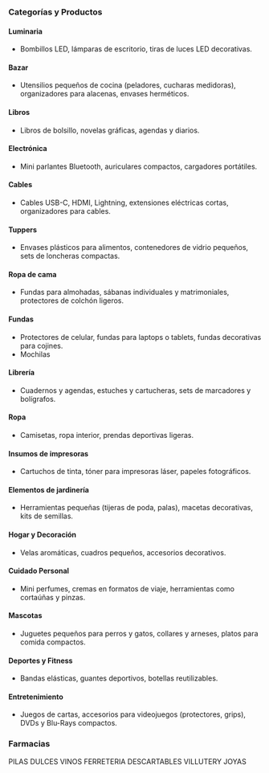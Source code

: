 ### Categorías y Productos

#### **Luminaria**
- Bombillos LED, lámparas de escritorio, tiras de luces LED decorativas.

#### **Bazar**
- Utensilios pequeños de cocina (peladores, cucharas medidoras), organizadores para alacenas, envases herméticos.

#### **Libros**
- Libros de bolsillo, novelas gráficas, agendas y diarios.

#### **Electrónica**
- Mini parlantes Bluetooth, auriculares compactos, cargadores portátiles.

#### **Cables**
- Cables USB-C, HDMI, Lightning, extensiones eléctricas cortas, organizadores para cables.

#### **Tuppers**
- Envases plásticos para alimentos, contenedores de vidrio pequeños, sets de loncheras compactas.

#### **Ropa de cama**
- Fundas para almohadas, sábanas individuales y matrimoniales, protectores de colchón ligeros.

#### **Fundas**
- Protectores de celular, fundas para laptops o tablets, fundas decorativas para cojines.
- Mochilas

#### **Librería**
- Cuadernos y agendas, estuches y cartucheras, sets de marcadores y bolígrafos.

#### **Ropa**
- Camisetas, ropa interior, prendas deportivas ligeras.

#### **Insumos de impresoras**
- Cartuchos de tinta, tóner para impresoras láser, papeles fotográficos.

#### **Elementos de jardinería**
- Herramientas pequeñas (tijeras de poda, palas), macetas decorativas, kits de semillas.

#### **Hogar y Decoración**
- Velas aromáticas, cuadros pequeños, accesorios decorativos.

#### **Cuidado Personal**
- Mini perfumes, cremas en formatos de viaje, herramientas como cortaúñas y pinzas.

#### **Mascotas**
- Juguetes pequeños para perros y gatos, collares y arneses, platos para comida compactos.

#### **Deportes y Fitness**
- Bandas elásticas, guantes deportivos, botellas reutilizables.

#### **Entretenimiento**
- Juegos de cartas, accesorios para videojuegos (protectores, grips), DVDs y Blu-Rays compactos.

### Farmacias

PILAS
DULCES
VINOS
FERRETERIA
DESCARTABLES
VILLUTERY
JOYAS